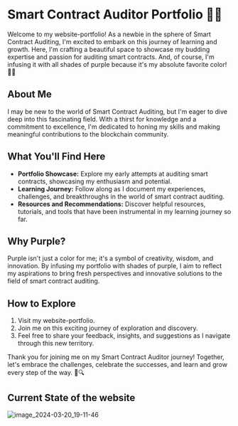 # Smart Contract Auditor Portfolio 📝💼

Welcome to my website-portfolio! As a newbie in the sphere of Smart Contract Auditing, I'm excited to embark on this journey of learning and growth. Here, I'm crafting a beautiful space to showcase my budding expertise and passion for auditing smart contracts. And, of course, I'm infusing it with all shades of purple because it's my absolute favorite color! 💜✨

## About Me
I may be new to the world of Smart Contract Auditing, but I'm eager to dive deep into this fascinating field. With a thirst for knowledge and a commitment to excellence, I'm dedicated to honing my skills and making meaningful contributions to the blockchain community.

## What You'll Find Here
- **Portfolio Showcase:** Explore my early attempts at auditing smart contracts, showcasing my enthusiasm and potential.
- **Learning Journey:** Follow along as I document my experiences, challenges, and breakthroughs in the world of smart contract auditing.
- **Resources and Recommendations:** Discover helpful resources, tutorials, and tools that have been instrumental in my learning journey so far.

## Why Purple?
Purple isn't just a color for me; it's a symbol of creativity, wisdom, and innovation. By infusing my portfolio with shades of purple, I aim to reflect my aspirations to bring fresh perspectives and innovative solutions to the field of smart contract auditing.

## How to Explore
1. Visit my website-portfolio.
2. Join me on this exciting journey of exploration and discovery.
3. Feel free to share your feedback, insights, and suggestions as I navigate through this new territory.

Thank you for joining me on my Smart Contract Auditor journey! Together, let's embrace the challenges, celebrate the successes, and learn and grow every step of the way. 🌟🔍
## Current State of the website
![image_2024-03-20_19-11-46](https://github.com/siyovush-hamidov/portfolio/assets/161587226/4691bc73-4363-4e3d-8e54-39b8cace427a)
